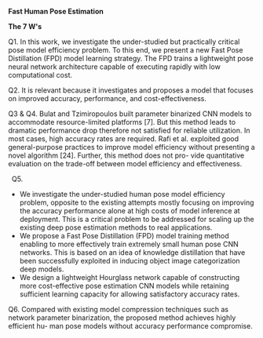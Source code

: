 ﻿**Fast Human Pose Estimation**

**The 7 W's**

Q1. In this work, we investigate the under-studied but practically critical pose model efficiency problem. To this end, we present a new Fast Pose Distillation (FPD) model learning strategy. The FPD trains a lightweight pose neural network architecture capable of executing rapidly with low computational cost. 

Q2. It is relevant because it investigates and proposes a model that focuses on improved accuracy, performance, and cost-effectiveness.

Q3 & Q4. Bulat and Tzimiropoulos built parameter binarized CNN models to accommodate resource-limited platforms [7]. But this method leads to dramatic performance drop therefore not satisfied for reliable utilization. In most cases, high accuracy rates are required. Rafi et al. exploited good general-purpose practices to improve model efficiency without presenting a novel algorithm [24]. Further, this method does not pro- vide quantitative evaluation on the trade-off between model efficiency and effectiveness. 

` `Q5. 

- We investigate the under-studied human pose model efficiency problem, opposite to the existing attempts mostly focusing on improving the accuracy performance alone at high costs of model inference at deployment. This is a critical problem to be addressed for scaling up the existing deep pose estimation methods to real applications.
- We propose a Fast Pose Distillation (FPD) model training method enabling to more effectively train extremely small human pose CNN networks. This is based on an idea of knowledge distillation that have been successfully exploited in inducing object image categorization deep models.  
- We design a lightweight Hourglass network capable of constructing more cost-effective pose estimation CNN models while retaining sufficient learning capacity for allowing satisfactory accuracy rates. 

Q6. Compared with existing model compression techniques such as network parameter binarization, the proposed method achieves highly efficient hu- man pose models without accuracy performance compromise. 

